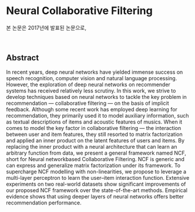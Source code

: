 # Neural Collaborative Filtering
본 논문은 2017년에 발표된 논문으로,

<br/>

## Abstract
In recent years, deep neural networks have yielded immense success on speech recognition, computer vision and natural language processing. However, the exploration of deep neural networks on recommender systems has received relatively
less scrutiny. In this work, we strive to develop techniques based on neural networks to tackle the key problem in recommendation — collaborative filtering — on the basis of implicit feedback.
Although some recent work has employed deep learning for recommendation, they primarily used it to model auxiliary information, such as textual descriptions of items and acoustic features of musics. When it comes to model the key
factor in collaborative filtering — the interaction between user and item features, they still resorted to matrix factorization and applied an inner product on the latent features
of users and items. By replacing the inner product with a neural architecture that can learn an arbitrary function from data, we present a general framework named NCF, short for Neural networkbased
Collaborative Filtering. NCF is generic and can express and generalize matrix factorization under its framework. To supercharge NCF modelling with non-linearities, we propose to leverage a multi-layer perceptron to learn the
user–item interaction function. Extensive experiments on two real-world datasets show significant improvements of our proposed NCF framework over the state-of-the-art methods. Empirical evidence shows that using deeper layers of neural
networks offers better recommendation performance. 

<br/>
